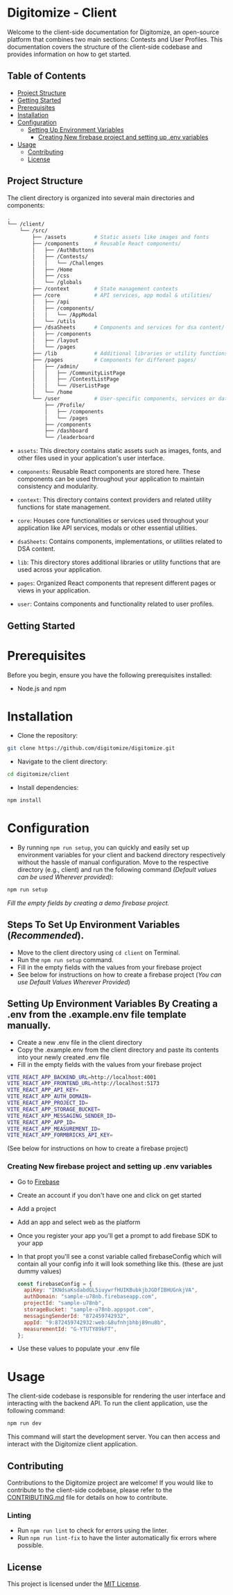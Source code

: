 # Digitomize - Client

Welcome to the client-side documentation for Digitomize, an open-source platform that combines two main sections: Contests and User Profiles. This documentation covers the structure of the client-side codebase and provides information on how to get started.

## Table of Contents

- [Project Structure](#project-structure)
- [Getting Started](#getting-started)
- [Prerequisites](#prerequisites)
- [Installation](#installation)
- [Configuration](#configuration)
  - [Setting Up Environment Variables](#steps-to-set-up-environment-variables-recommended)
    - [Creating New firebase project and setting up .env variables](#creating-new-firebase-project-and-setting-up-env-variables)
- [Usage](#usage)
  - [Contributing](#contributing)
  - [License](#license)

## Project Structure

The client directory is organized into several main directories and components:

```bash
.
└── /client/
    └── /src/
        ├── /assets         # Static assets like images and fonts
        ├── /components     # Reusable React components/
        │   ├── /AuthButtons
        │   ├── /Contests/
        │   │   └── /Challenges
        │   ├── /Home
        │   ├── /css
        │   └── /globals
        ├── /context        # State management contexts
        ├── /core           # API services, app modal & utilities/
        │   ├── /api
        │   ├── /components/
        │   │   └── /AppModal
        │   └── /utils
        ├── /dsaSheets      # Components and services for dsa content/
        │   ├── /components
        │   ├── /layout
        │   └── /pages
        ├── /lib            # Additional libraries or utility functions
        ├── /pages          # Components for different pages/
        │   ├── /admin/
        │   │   ├── /CommunityListPage
        │   │   ├── /ContestListPage
        │   │   └── /UserListPage
        │   └── /home
        └── /user           # User-specific components, services or data/
            ├── /Profile/
            │   ├── /components
            │   └── /pages
            ├── /components
            ├── /dashboard
            └── /leaderboard        
```

- `assets`: This directory contains static assets such as images, fonts, and other files used in your application's user interface.

- `components`: Reusable React components are stored here. These components can be used throughout your application to maintain consistency and modularity.

- `context`: This directory contains context providers and related utility functions for state management.

- `core`: Houses core functionalities or services used throughout your application like API services, modals or other essential utilities.

- `dsaSheets`: Contains components, implementations, or utilities related to DSA content.

- `lib`: This directory stores additional libraries or utility functions that are used across your application.

- `pages`: Organized React components that represent different pages or views in your application.

- `user`: Contains components and functionality related to user profiles.

## Getting Started

# Prerequisites

Before you begin, ensure you have the following prerequisites installed:

- Node.js and npm

# Installation

- Clone the repository:

```bash
git clone https://github.com/digitomize/digitomize.git
```

- Navigate to the client directory:

```bash
cd digitomize/client
```

- Install dependencies:

```bash
npm install
```

# Configuration

- By running `npm run setup`, you can quickly and easily set up environment variables for your client and backend directory respectively without the hassle of manual configuration. Move to the respective directory (e.g., client) and run the following command
_(Default values can be used Wherever provided)_:
```bash
npm run setup
```
_Fill the empty fields by creating a demo firebase project._


## Steps To Set Up Environment Variables (_Recommended_).

- Move to the client directory using `cd client` on Terminal.
- Run the `npm run setup` command.
- Fill in the empty fields with the values from your firebase project
- See below for instructions on how to create a firebase project
(_You can use Default Values Wherever Provided_)

## Setting Up Environment Variables By Creating a .env from the .example.env file template manually.

- Create a new .env file in the client directory
- Copy the .example.env from the client directory and paste its contents into your newly created .env file
- Fill in the empty fields with the values from your firebase project 
```bash
VITE_REACT_APP_BACKEND_URL=http://localhost:4001
VITE_REACT_APP_FRONTEND_URL=http://localhost:5173
VITE_REACT_APP_API_KEY=
VITE_REACT_APP_AUTH_DOMAIN=
VITE_REACT_APP_PROJECT_ID=
VITE_REACT_APP_STORAGE_BUCKET=
VITE_REACT_APP_MESSAGING_SENDER_ID=
VITE_REACT_APP_APP_ID=
VITE_REACT_APP_MEASUREMENT_ID=
VITE_REACT_APP_FORMBRICKS_API_KEY=
```
(See below for instructions on how to create a firebase project)

### Creating New firebase project and setting up .env variables

- Go to [Firebase](https://firebase.google.com/)
- Create an account if you don't have one and click on get started
- Add a project
- Add an app and select web as the platform
- Once you register your app you'll get a prompt to add firebase SDK to your app
- In that propt you'll see a const variable called firebaseConfig which will contain all your config info it will look something like this. (these are just dummy values)

  ```javascript
  const firebaseConfig = {
    apiKey: "IKNdsaKsdabdGL5iuywrfHUIKBubkjbJGDfIBHUGnkjVA",
    authDomain: "sample-u78nb.firebaseapp.com",
    projectId: "sample-u78nb",
    storageBucket: "sample-u78nb.appspot.com",
    messagingSenderId: "872459742932",
    appId: "9:872459742932:web:&8ufnhjbhbj89nu8b",
    measurementId: "G-YTUTY89kFT",
  };
  ```
- Use these values to populate your .env file

# Usage

The client-side codebase is responsible for rendering the user interface and interacting with the backend API. To run the client application, use the following command:

```bash
npm run dev
```

This command will start the development server. You can then access and interact with the Digitomize client application.

## Contributing

Contributions to the Digitomize project are welcome! If you would like to contribute to the client-side codebase, please refer to the [CONTRIBUTING.md](../CONTRIBUTING.md) file for details on how to contribute.

### Linting
- Run `npm run lint` to check for errors using the linter.
- Run `npm run lint-fix` to have the linter automatically fix errors where possible.

## License

This project is licensed under the [MIT License](../LICENSE).
